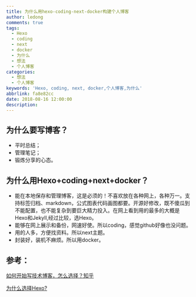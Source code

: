 ```yaml
---
title: 为什么用hexo-coding-next-docker构建个人博客
author: ledong
comments: true
tags:
  - Hexo
  - coding
  - next
  - docker
  - 为什么
  - 想法
  - 个人博客
categories:
  - 想法
  - 个人博客
keywords: 'Hexo, coding, next, docker,个人博客,为什么'
abbrlink: fa8e82cc
date: 2018-08-16 12:00:00
description:
---
```


## 为什么要写博客？

* 平时总结；
* 管理笔记；
* 锻炼分享的心态。

## 为什么用Hexo+coding+next+docker？

* 能在本地保存和管理博客，这是必须的！不喜欢放在各种网上，各种万一。支持标签归档、markdown，公式图表代码画图都要。开源好修改，既不傻瓜到不能配置，也不能复杂到要巨大精力投入。在网上看到用的最多的大概是Hexo和Jekyll,经过比较，选Hexo。
* 能够在网上展示和备份，网速好使。所以coding，感觉github好像也没问题。
* 用的人多，方便找资料。所以next主题。
* 封装好，装机不麻烦。所以用docker。

<!-- more -->

## 参考：

[如何开始写技术博客，怎么选择？知乎](https://www.zhihu.com/question/24629410)

[为什么选择Hexo?](https://www.jianshu.com/p/ac89f19d07d5)




